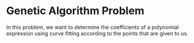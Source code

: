 # Genetic Algorithm Problem

In this problem, we want to determine the coefficients of a polynomial expression using curve fitting according to the points that are given to us.
